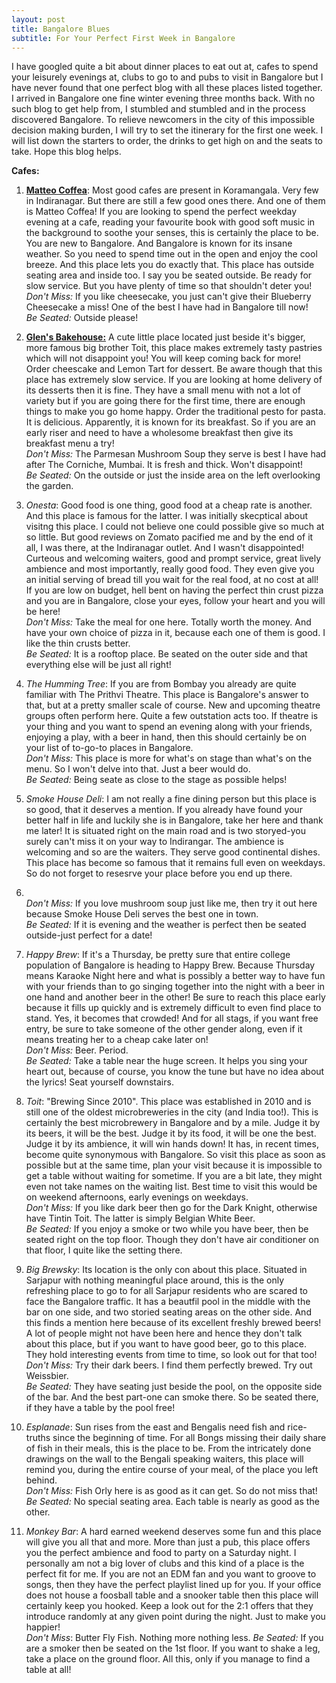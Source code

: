 ```yaml
---
layout: post
title: Bangalore Blues
subtitle: For Your Perfect First Week in Bangalore
---
```



I have googled quite a bit about dinner places to eat out at, cafes to spend your leisurely evenings at, clubs to go to and pubs to visit in Bangalore but I have never found that one perfect blog with all these places listed together. I arrived in Bangalore one fine winter evening three months back. With no such blog to get help from, I stumbled and stumbled and in the process discovered Bangalore. To relieve newcomers in the city of this impossible decision making burden, I will try to set the itinerary for the first one week. I will list down the starters to order, the drinks to get high on and the seats to take. Hope this blog helps.

__Cafes:__

1. [__Matteo Coffea__](https://www.zomato.com/bangalore/matteo-coffea-church-street): Most good cafes are present in Koramangala. Very few in Indiranagar. But there are still a few good ones there. And one of them is Matteo Coffea! If you are looking to spend the perfect weekday evening at a cafe, reading your favourite book with good soft music in the background to soothe your senses, this is certainly the place to be. You are new to Bangalore. And Bangalore is known for its insane weather. So you need to spend time out in the open and enjoy the cool breeze. And this place lets you do exactly that. This place has outside seating area and inside too. I say you be seated outside. Be ready for slow service. But you have plenty of time so that shouldn't deter you! 
<br>*Don't Miss:* If you like cheesecake, you just can't give their Blueberry Cheesecake a miss! One of the best I have had in Bangalore till now!
<br>*Be Seated:* Outside please!

2. [__Glen's Bakehouse:__](https://www.zomato.com/bangalore/glens-bakehouse-indiranagar) A cute little place located just beside it's bigger, more famous big brother Toit, this place makes extremely tasty pastries which will not disappoint you! You will keep coming back for more! Order cheescake and Lemon Tart for dessert. Be aware though that this place has extremely slow service. If you are looking at home delivery of its desserts then it is fine. They have a small menu with not a lot of variety but if you are going there for the first time, there are enough things to make you go home happy. Order the traditional pesto for pasta. It is delicious. Apparently, it is known for its breakfast. So if you are an early riser and need to have a wholesome breakfast then give its breakfast menu a try!
<br>*Don't Miss:* The Parmesan Mushroom Soup they serve is best I have had after The Corniche, Mumbai. It is fresh and thick. Won't disappoint!
<br>*Be Seated:* On the outside or just the inside area on the left overlooking the garden.

3. _Onesta_: Good food is one thing, good food at a cheap rate is another. And this place is famous for the latter. I was initially skecptical about visitng this place. I could not believe one could possible give so much at so little. But good reviews on Zomato pacified me and by the end of it all, I was there, at the Indiranagar outlet. And I wasn't disappointed! Curteous and welcoming waiters, good and prompt service, great lively ambience and most importantly, really good food. They even give you an initial serving of bread till you wait for the real food, at no cost at all! If you are low on budget, hell bent on having the perfect thin crust pizza and you are in Bangalore, close your eyes, follow your heart and you will be here!
<br>*Don't Miss:* Take the meal for one here. Totally worth the money. And have your own choice of pizza in it, because each one of them is good. I like the thin crusts better.
<br>*Be Seated:* It is a rooftop place. Be seated on the outer side and that everything else will be just all right!

4. _The Humming Tree_: If you are from Bombay you already are quite familiar with The Prithvi Theatre. This place is Bangalore's answer to that, but at a pretty smaller scale of course. New and upcoming theatre groups often perform here. Quite a few outstation acts too. If theatre is your thing and you want to spend an evening along with your friends, enjoying a play, with a beer in hand, then this should certainly be on your list of to-go-to places in Bangalore.
<br>*Don't Miss:* This place is more for what's on stage than what's on the menu. So I won't delve into that. Just a beer would do.
<br>*Be Seated:* Being seate as close to the stage as possible helps!

5. _Smoke House Deli_: I am not really a fine dining person but this place is so good, that it deserves a mention. If you already have found your better half in life and luckily she is in Bangalore, take her here and thank me later! It is situated right on the main road and is two storyed-you surely can't miss it on your way to Indirangar. The ambience is welcoming and so are the waiters. They serve good continental dishes. This place has become so famous that it remains full even on weekdays. So do not forget to resesrve your place before you end up there.
6. <br>*Don't Miss:* If you love mushroom soup just like me, then try it out here because Smoke House Deli serves the best one in town.
<br>*Be Seated:* If it is evening and the weather is perfect then be seated outside-just perfect for a date! 

6. _Happy Brew_: If it's a Thursday, be pretty sure that entire college population of Bangalore is heading to Happy Brew. Because Thursday means Karaoke Night here and what is possibly a better way to have fun with your friends than to go singing together into the night with a beer in one hand and another beer in the other! Be sure to reach this place early because it fills up quickly and is extremely difficult to even find place to stand. Yes, it becomes that crowded! And for all stags, if you want free entry, be sure to take someone of the other gender along, even if it means treating her to a cheap cake later on!
<br>*Don't Miss:* Beer. Period.
<br>*Be Seated:* Take a table near the huge screen. It helps you sing your heart out, because of course, you know the tune but have no idea about the lyrics! Seat yourself downstairs.

7. _Toit_: "Brewing Since 2010". This place was established in 2010 and is still one of the oldest microbreweries in the city (and India too!). This is certainly the best microbrewery in Bangalore and by a mile. Judge it by its beers, it will be the best. Judge it by its food, it will be one the best. Judge it by its ambience, it will win hands down! It has, in recent times, become quite synonymous with Bangalore. So visit this place as soon as possible but at the same time, plan your visit because it is impossible to get a table without waiting for sometime. If you are a bit late, they might even not take names on the waiting list. Best time to visit this would be on weekend afternoons, early evenings on weekdays. 
<br>*Don't Miss:* If you like dark beer then go for the Dark Knight, otherwise have Tintin Toit. The latter is simply Belgian White Beer.
<br>*Be Seated:* If you enjoy a smoke or two while you have beer, then be seated right on the top floor. Though they don't have air conditioner on that floor, I quite like the setting there.

8. _Big Brewsky_: Its location is the only con about this place. Situated in Sarjapur with nothing meaningful place around, this is the only refreshing place to go to for all Sarjapur residents who are scared to face the Bangalore traffic. It has a beautfil pool in the middle with the bar on one side, and two storied seating areas on the other side. And this finds a mention here because of its excellent freshly brewed beers! A lot of people might not have been here and hence they don't talk about this place, but if you want to have good beer, go to this place. They hold interesting events from time to time, so look out for that too!
<br>*Don't Miss:* Try their dark beers. I find them perfectly brewed. Try out Weissbier. 
<br>*Be Seated:* They have seating just beside the pool, on the opposite side of the bar. And the best part-one can smoke there. So be seated there, if they have a table by the pool free!

9. _Esplanade_: Sun rises from the east and Bengalis need fish and rice-truths since the beginning of time. For all Bongs missing their daily share of fish in their meals, this is the place to be. From the intricately done drawings on the wall to the Bengali speaking waiters, this place will remind you, during the entire course of your meal, of the place you left behind.
<br>*Don't Miss:* Fish Orly here is as good as it can get. So do not miss that!
<br>*Be Seated:* No special seating area. Each table is nearly as good as the other.

10. _Monkey Bar_: A hard earned weekend deserves some fun and this place will give you all that and more. More than just a pub, this place offers you the perfect ambience and food to party on a Saturday night. I personally am not a big lover of clubs and this kind of a place is the perfect fit for me. If you are not an EDM fan and you want to groove to songs, then they have the perfect playlist lined up for you. If your office does not house a foosball table and a snooker table then this place will certainly keep you hooked. Keep a look out for the 2:1 offers that they introduce randomly at any given point during the night. Just to make you happier!  
*Don't Miss*: Butter Fly Fish. Nothing more nothing less.
*Be Seated:* If you are a smoker then be seated on the 1st floor. If you want to shake a leg, take a place on the ground floor. All this, only if you manage to find a table at all!
